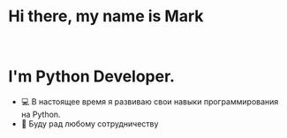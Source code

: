 # Hi there, my name is Mark
<br>
<h1><a class="im">I'm Python Developer.</b></h1>
<ul>
  <li>💻 В настоящее время я развиваю свои навыки программирования на Python.</li>
  <li>👋 Буду рад любому сотрудничеству</li>
</ul>



